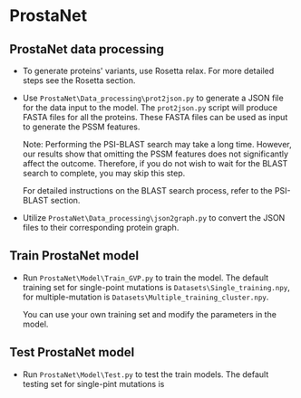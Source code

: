 # ProstaNet

## ProstaNet data processing
- To generate proteins' variants, use Rosetta relax. For more detailed steps see the Rosetta section.
- Use ```ProstaNet\Data_processing\prot2json.py``` to generate a JSON file for the data input to the model. The ```prot2json.py``` script will produce FASTA files for all the proteins. These FASTA files can be used as input to generate the PSSM features.

  Note: Performing the PSI-BLAST search may take a long time. However, our results show that omitting the PSSM features does not significantly affect the outcome. Therefore, if you do not wish to wait for the BLAST search to complete, you may skip this step.

  For detailed instructions on the BLAST search process, refer to the PSI-BLAST section.
- Utilize ```ProstaNet\Data_processing\json2graph.py``` to convert the JSON files to their corresponding protein graph.

## Train ProstaNet model
- Run ```ProstaNet\Model\Train_GVP.py``` to train the model. The default training set for single-point mutations is ```Datasets\Single_training.npy```, for multiple-mutation is ```Datasets\Multiple_training_cluster.npy```.

  You can use your own training set and modify the parameters in the model.

## Test ProstaNet model
- Run ```ProstaNet\Model\Test.py``` to test the train models. The default testing set for single-pint mutations is 
